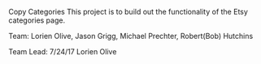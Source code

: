Copy Categories
This project is to build out the functionality of the Etsy categories page.

Team:
Lorien Olive,
Jason Grigg,
Michael Prechter,
Robert(Bob) Hutchins

Team Lead:
7/24/17 Lorien Olive
